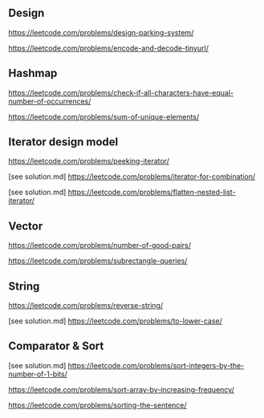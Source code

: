 ## Design

https://leetcode.com/problems/design-parking-system/

https://leetcode.com/problems/encode-and-decode-tinyurl/

## Hashmap

https://leetcode.com/problems/check-if-all-characters-have-equal-number-of-occurrences/

https://leetcode.com/problems/sum-of-unique-elements/

## Iterator design model

https://leetcode.com/problems/peeking-iterator/

[see solution.md] https://leetcode.com/problems/iterator-for-combination/

[see solution.md] https://leetcode.com/problems/flatten-nested-list-iterator/

## Vector

https://leetcode.com/problems/number-of-good-pairs/

https://leetcode.com/problems/subrectangle-queries/

## String

https://leetcode.com/problems/reverse-string/

[see solution.md] https://leetcode.com/problems/to-lower-case/

## Comparator & Sort

[see solution.md] https://leetcode.com/problems/sort-integers-by-the-number-of-1-bits/

https://leetcode.com/problems/sort-array-by-increasing-frequency/

https://leetcode.com/problems/sorting-the-sentence/

